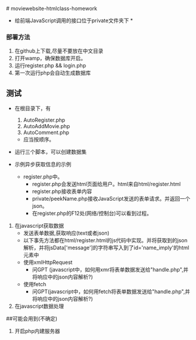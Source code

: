 ﻿﻿# moviewebsite-htmlclass-homework



* 给前端JavaScript调用的接口位于private文件夹下
    *


### 部署方法

1. 在github上下载,尽量不要放在中文目录
2. 打开wamp，确保数据库开启。
3. 运行register.php && login.php
4. 第一次运行php会自动生成数据库



## 测试
* 在根目录下，有
    1. AutoRegister.php
    2. AutoAddMovie.php
    3. AutoComment.php
    *  应当按顺序。
* 运行三个脚本，可以创建数据集

* 示例异步获取信息的示例
    * register.php中。
        * register.php会发送html页面给用户。html来自html/register.html
        * register.php接收表单内容
        * private/peekName.php接收JavaScript发送的表单请求。并返回一个json。
        * 在register.php的F12处(网络/控制台)可以看到过程。
1. 在javascript获取数据
    * 发送表单数据,获取响应(text或者json)
    * 以下事先方法都在html/register.html的js代码中实现。并将获取到的json解析，并将jsData['message']的字符串写入到了id='name_imply'的html元素中
    * 使用xmlHttpRequest
        * 问GPT (javascript中，如何用xmr将表单数据发送给"handle.php",并将响应中的json内容解析?)
    * 使用fetch
        * 问GPT(javascript中，如何用fetch将表单数据发送给"handle.php",并将响应中的json内容解析?)
3. 在javascript数据处理


##可能会用到(不确定)
1. 开启php内建服务器
